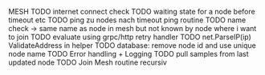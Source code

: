 MESH
TODO internet connect check
TODO waiting state for a node before timeout etc
TODO ping zu nodes nach timeout ping routine
TODO name check -> same name as node in mesh but not known by node where i want to join
TODO evaluate using grpc/http retry handler
TODO net.ParseIP(ip) ValidateAddress in helper
TODO database: remove node id and use unique node name
TODO Error handling + Logging
TODO pull samples from last updated node
TODO Join Mesh routine recursiv
